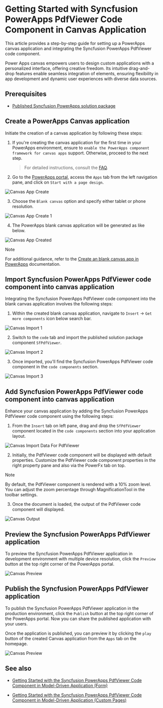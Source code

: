 # Getting Started with Syncfusion PowerApps PdfViewer Code Component in Canvas Application

This article provides a step-by-step guide for setting up a PowerApps canvas application and integrating the Syncfusion PowerApps PdfViewer code component.

Power Apps canvas empowers users to design custom applications with a personalized interface, offering creative freedom. Its intuitive drag-and-drop features enable seamless integration of elements, ensuring flexibility in app development and dynamic user experiences with diverse data sources.

## Prerequisites

- [Published Syncfusion PowerApps solution package](../../README.md#deploying-the-solution-package-in-the-powerapps-portal)

## Create a PowerApps Canvas application

Initiate the creation of a canvas application by following these steps:

1. If you're creating the canvas application for the first time in your PowerApps environment, ensure to `enable the PowerApps component framework for canvas apps` support. Otherwise, proceed to the next step.

   > For detailed instructions, consult the [FAQ](../common/faq.md#how-to-enable-pac-framework-support-in-a-powerapps-environment).

2. Go to the [PowerApps portal](https://make.powerapps.com/), access the `Apps` tab from the left navigation pane, and click on `Start with a page design`.

![Canvas App Create](../images/common/CV-App.png)

3. Choose the `Blank canvas` option and specify either tablet or phone resolution.

![Canvas App Create 1](../images/common/CV-App1.png)

4. The PowerApps blank canvas application will be generated as like below.

![Canvas App Created](../images/common/CV-Created.png)

> [!NOTE]
> For additional guidance, refer to the [Create an blank canvas app in PowerApps](https://learn.microsoft.com/en-us/power-apps/maker/canvas-apps/create-blank-app) documentation.

## Import Syncfusion PowerApps PdfViewer code component into canvas application

Integrating the Syncfusion PowerApps PdfViewer code component into the blank canvas application involves the following steps:

1. Within the created blank canvas application, navigate to `Insert` -> `Get more components` icon below search bar.

![Canvas Import 1](../images/common/CV-Import1.png)

2. Switch to the `code` tab and import the published solution package component `SfPdfViewer`.

![Canvas Import 2](../images/pdfviewer/CV-Import2.png)

3. Once imported, you'll find the Syncfusion PowerApps PdfViewer code component in the `code components` section.

![Canvas Import 3](../images/pdfviewer/CV-Import3.png)

## Add Syncfusion PowerApps PdfViewer code component into canvas application

Enhance your canvas application by adding the Syncfusion PowerApps PdfViewer code component using the following steps:

1. From the `Insert` tab on left pane, drag and drop the `SfPdfViewer` component located in the `code components` section into your application layout.

![Canvas Import Data For PdfViewer](../images/pdfviewer/CV-ImportDataForPdfViewer.png)

2. Initially, the PdfViewer code component will be displayed with default properties. Customize the PdfViewer code component properties in the right property pane and also via the PowerFx tab on top.

> [!NOTE]
> By default, the PdfViewer component is rendered with a 10% zoom level. You can adjust the zoom percentage through MagnificationTool in the toolbar settings.

3. Once the document is loaded, the output of the PdfViewer code component will displayed.

![Canvas Output](../images/pdfviewer/CV-Output.png)

## Preview the Syncfusion PowerApps PdfViewer application

To preview the Syncfusion PowerApps PdfViewer application in development environment with multiple device resolution, click the `Preview` button at the top right corner of the PowerApps portal.

![Canvas Preview](../images/pdfviewer/CV-Preview.png)

## Publish the Syncfusion PowerApps PdfViewer application

To publish the Syncfusion PowerApps PdfViewer application in the production environment, click the `Publish` button at the top right corner of the PowerApps portal. Now you can share the published application with your users.

Once the application is published, you can preview it by clicking the `play` button of the created Canvas application from the `Apps` tab on the homepage.

![Canvas Preview](../images/pdfviewer/CV-PublishOutput.png)

## See also

- [Getting Started with the Syncfusion PowerApps PdfViewer Code Component in Model-Driven Application (Form)](getting-started-with-model-driven-form.md)

- [Getting Started with the Syncfusion PowerApps PdfViewer Code Component in Model-Driven Application (Custom Pages)](getting-started-with-model-driven-custom-pages.md)